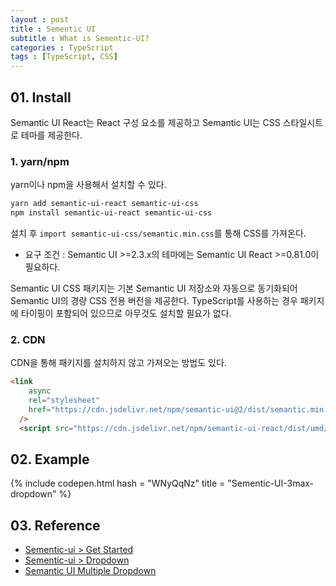 ```yaml
---
layout : post
title : Sementic UI
subtitle : What is Sementic-UI?
categories : TypeScript
tags : [TypeScript, CSS]
---
```


## 01. Install

Semantic UI React는 React 구성 요소를 제공하고 Semantic UI는 CSS 스타일시트로 테마를 제공한다.

### 1. yarn/npm

yarn이나 npm을 사용해서 설치할 수 있다.

```bash
yarn add semantic-ui-react semantic-ui-css
npm install semantic-ui-react semantic-ui-css
```

설치 후 `import semantic-ui-css/semantic.min.css`를 통해 CSS를 가져온다.

- 요구 조건 : Semantic UI >=2.3.x의 테마에는 Semantic UI React >=0.81.0이 필요하다.

Semantic UI CSS 패키지는 기본 Semantic UI 저장소와 자동으로 동기화되어 Semantic UI의 경량 CSS 전용 버전을 제공한다.
TypeScript를 사용하는 경우 패키지에 타이핑이 포함되어 있으므로 아무것도 설치할 필요가 없다.

### 2. CDN

CDN을 통해 패키지를 설치하지 않고 가져오는 방법도 있다.

```html
<link
    async
    rel="stylesheet"
    href="https://cdn.jsdelivr.net/npm/semantic-ui@2/dist/semantic.min.css"
  />
  <script src="https://cdn.jsdelivr.net/npm/semantic-ui-react/dist/umd/semantic-ui-react.min.js"></script>
```

## 02. Example

{% include codepen.html hash = "WNyQqNz" title = "Sementic-UI-3max-dropdown" %}

## 03. Reference

- [Sementic-ui > Get Started](https://react.semantic-ui.com/usage)
- [Sementic-ui > Dropdown](https://react.semantic-ui.com/modules/dropdown/)
- [Semantic UI Multiple Dropdown](https://codepen.io/alexproca/pen/RaKLXm)
